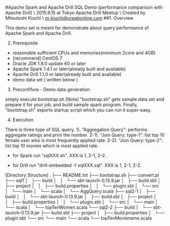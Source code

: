#Apache Spark and Apache Drill SQL Demo
\(performance comparison with Apache Drill)
\       2015.9.15 at Tokyo Apache Drill Meetup
\       Created by Mitsutoshi Kiuchi
\                  <m-kiuchi@creationline.com>
##1. Overview

This demo set is meant for demonstrate about query performance of Apache Spark and Apache Drill.

2. Prerequisite

- reasonable sufficient CPUs and memories(minimum 2core and 4GB)
- [recommend] CentOS 7
- Oracle JDK 1.8.0 update 60 or later
- Apache Spark 1.4.1 or later(already built and available)
- Apache Drill 1.1.0 or later(already built and available)
- demo data set ( written below )

3. Preconfifure - Demo data generation

simply execute bootstrap.sh
  [Note]
    "bootstrap.sh" gets sample data set and prepare it for your job, and build sample spark program.
    Finally, "bootstrap.sh" exports startup script which you can run it super-easy.

4. Execution

There is three type of SQL query.
1). "Aggregation Query": performs aggregate ratings and print the number.
2-1). "Join Query: type-1": list top 10 female user who is most frequently applied rate.
2-2). "Join Query: type-2": list top 10 movies which is most applied rate.

- for Spark
  run "sqlXXX.sh". XXX is 1, 2-1, 2-2.

- for Drill
  run "drill-embedded -f sqlXXX.sql". XXX is 1, 2-1, 2-2.


[Directory Structure]
.
├── README.txt
├── bootstrap.sh
├── convert.pl
├── sql1
│   ├── build
│   │   └── sbt-launch-0.13.9.jar
│   ├── build.sbt
│   ├── project
│   │   ├── build.properties
│   │   └── plugin.sbt
│   └── src
│       └── main
│           └── scala
│               └── AggQuery.scala
├── sql2-1
│   ├── build
│   │   └── sbt-launch-0.13.9.jar
│   ├── build.sbt
│   ├── project
│   │   ├── build.properties
│   │   └── plugin.sbt
│   └── src
│       └── main
│           └── scala
│               └── topTenWomen.scala
└── sql2-2
    ├── build
    │   └── sbt-launch-0.13.9.jar
    ├── build.sbt
    ├── project
    │   ├── build.properties
    │   └── plugin.sbt
    └── src
        └── main
            └── scala
                └── topTenMoviename.scala


